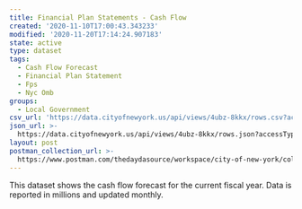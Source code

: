 ```yaml
---
title: Financial Plan Statements - Cash Flow
created: '2020-11-10T17:00:43.343233'
modified: '2020-11-20T17:14:24.907183'
state: active
type: dataset
tags:
  - Cash Flow Forecast
  - Financial Plan Statement
  - Fps
  - Nyc Omb
groups:
  - Local Government
csv_url: 'https://data.cityofnewyork.us/api/views/4ubz-8kkx/rows.csv?accessType=DOWNLOAD'
json_url: >-
  https://data.cityofnewyork.us/api/views/4ubz-8kkx/rows.json?accessType=DOWNLOAD
layout: post
postman_collection_url: >-
  https://www.postman.com/thedaydasource/workspace/city-of-new-york/collection/15909983-5bf49918-a8ac-412d-9a6e-d4e3c89b67f1
---
```

This dataset shows the cash flow forecast for the current fiscal year. Data is reported in millions and updated monthly.
